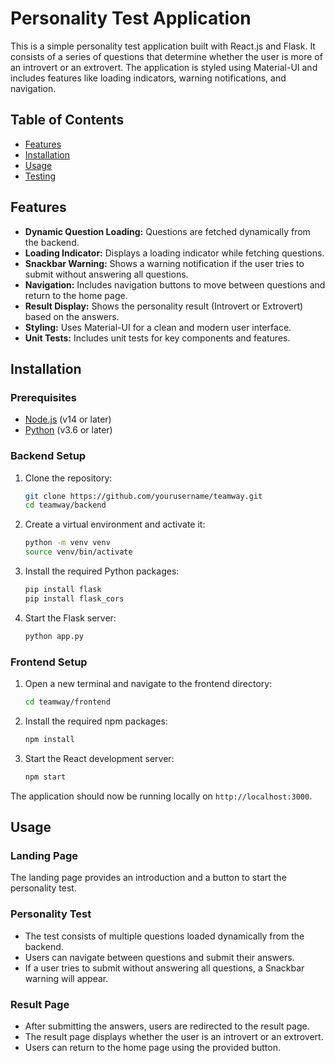 # Personality Test Application

This is a simple personality test application built with React.js and Flask. It consists of a series of questions that determine whether the user is more of an introvert or an extrovert. The application is styled using Material-UI and includes features like loading indicators, warning notifications, and navigation.

## Table of Contents

- [Features](#features)
- [Installation](#installation)
- [Usage](#usage)
- [Testing](#testing)

## Features

- **Dynamic Question Loading:** Questions are fetched dynamically from the backend.
- **Loading Indicator:** Displays a loading indicator while fetching questions.
- **Snackbar Warning:** Shows a warning notification if the user tries to submit without answering all questions.
- **Navigation:** Includes navigation buttons to move between questions and return to the home page.
- **Result Display:** Shows the personality result (Introvert or Extrovert) based on the answers.
- **Styling:** Uses Material-UI for a clean and modern user interface.
- **Unit Tests:** Includes unit tests for key components and features.

## Installation

### Prerequisites

- [Node.js](https://nodejs.org/) (v14 or later)
- [Python](https://www.python.org/) (v3.6 or later)

### Backend Setup

1. Clone the repository:

   ```bash
   git clone https://github.com/yourusername/teamway.git
   cd teamway/backend
   ```

2. Create a virtual environment and activate it:

   ```bash
   python -m venv venv
   source venv/bin/activate
   ```

3. Install the required Python packages:

   ```bash
   pip install flask
   pip install flask_cors
   ```

4. Start the Flask server:

   ```bash
   python app.py
   ```

### Frontend Setup

1. Open a new terminal and navigate to the frontend directory:

   ```bash
   cd teamway/frontend
   ```

2. Install the required npm packages:

   ```bash
   npm install
   ```

3. Start the React development server:

   ```bash
   npm start
   ```

The application should now be running locally on `http://localhost:3000`.

## Usage

### Landing Page

The landing page provides an introduction and a button to start the personality test.

### Personality Test

- The test consists of multiple questions loaded dynamically from the backend.
- Users can navigate between questions and submit their answers.
- If a user tries to submit without answering all questions, a Snackbar warning will appear.

### Result Page

- After submitting the answers, users are redirected to the result page.
- The result page displays whether the user is an introvert or an extrovert.
- Users can return to the home page using the provided button.
